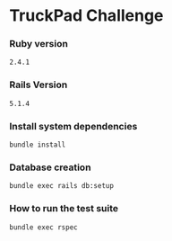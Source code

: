 # TruckPad Challenge

### Ruby version

    2.4.1

### Rails Version

    5.1.4

### Install system dependencies

    bundle install

### Database creation
 
    bundle exec rails db:setup

### How to run the test suite

    bundle exec rspec
